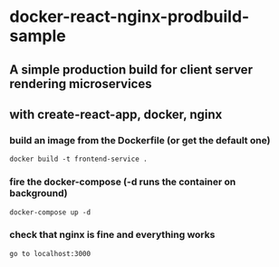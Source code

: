 # docker-react-nginx-prodbuild-sample

## A simple production build for client server rendering microservices
## with create-react-app, docker, nginx



### build an image from the Dockerfile (or get the default one)

```
docker build -t frontend-service .
```

### fire the docker-compose (-d runs the container on background)

```
docker-compose up -d
```

### check that nginx is fine and everything works

```
go to localhost:3000
```
